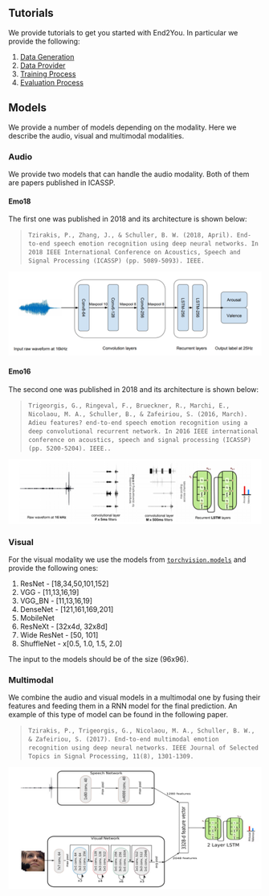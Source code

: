 ## Tutorials

We provide tutorials to get you started with End2You. In particular we provide the following:

1. [Data Generation](https://github.com/end2you/end2you/blob/end2you_pytorch/docs/tutorials/1.%20Data%20Generation.ipynb)<br>
2. [Data Provider](https://github.com/end2you/end2you/blob/end2you_pytorch/docs/tutorials/2.%20Data%20Provider.ipynb)<br>
3. [Training Process](https://github.com/end2you/end2you/blob/end2you_pytorch/docs/tutorials/3.%20Training%20Process.ipynb)<br>
4. [Evaluation Process](https://github.com/end2you/end2you/blob/end2you_pytorch/docs/tutorials/4.%20Evaluation%20Process.ipynb)


## Models

We provide a number of models depending on the modality. Here we describe the audio, visual and multimodal modalities.

### Audio

We provide two models that can handle the audio modality. Both of them are papers published in ICASSP.

#### Emo18

The first one was published in 2018 and its architecture is shown below:

> `Tzirakis, P., Zhang, J., & Schuller, B. W. (2018, April). End-to-end speech emotion recognition using deep neural networks. In 2018 IEEE International Conference on Acoustics, Speech and Signal Processing (ICASSP) (pp. 5089-5093). IEEE.`

![alt text](figures/emo18.png "Speech Emotion Recognition - Emo18 model")


#### Emo16

The second one was published in 2018 and its architecture is shown below:

> `Trigeorgis, G., Ringeval, F., Brueckner, R., Marchi, E., Nicolaou, M. A., Schuller, B., & Zafeiriou, S. (2016, March). Adieu features? end-to-end speech emotion recognition using a deep convolutional recurrent network. In 2016 IEEE international conference on acoustics, speech and signal processing (ICASSP) (pp. 5200-5204). IEEE..`

![alt text](figures/emo16.png "Speech Emotion Recognition - Emo16 model")


### Visual

For the visual modality we use the models from [`torchvision.models`](https://pytorch.org/docs/stable/torchvision/models.html) and provide the following ones:

1. ResNet - [18,34,50,101,152]
2. VGG - [11,13,16,19]
3. VGG_BN - [11,13,16,19]
4. DenseNet - [121,161,169,201]
5. MobileNet
6. ResNeXt - [32x4d, 32x8d]
7. Wide ResNet - [50, 101]
8. ShuffleNet - x[0.5, 1.0, 1.5, 2.0]

The input to the models should be of the size (96x96).

### Multimodal

We combine the audio and visual models in a multimodal one by fusing their features and feeding them in a RNN model for the final prediction.
An example of this type of model can be found in the following paper.

> `Tzirakis, P., Trigeorgis, G., Nicolaou, M. A., Schuller, B. W., & Zafeiriou, S. (2017). End-to-end multimodal emotion recognition using deep neural networks. IEEE Journal of Selected Topics in Signal Processing, 11(8), 1301-1309.`

![alt text](figures/multimodal.png "Multimodal Emotion Recognition model")


